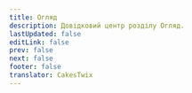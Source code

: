 ```yaml
---
title: Огляд
description: Довідковий центр розділу Огляд.
lastUpdated: false
editLink: false
prev: false
next: false
footer: false
translator: CakesTwix
---
```


